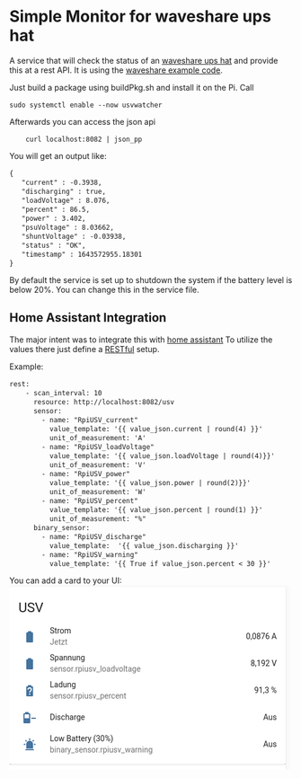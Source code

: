 Simple Monitor for waveshare ups hat
====================================

A service that will check the status of an [waveshare ups hat](https://www.waveshare.com/wiki/UPS_HAT) and provide this at a rest API.
It is using the [waveshare example code](https://www.waveshare.com/w/upload/d/d9/UPS_HAT.7z).

Just build a package using buildPkg.sh and install it on the Pi.
Call
```
sudo systemctl enable --now usvwatcher
```
Afterwards you can access the json api
```
    curl localhost:8082 | json_pp
```
You will get an output like:
```
{
   "current" : -0.3938,
   "discharging" : true,
   "loadVoltage" : 8.076,
   "percent" : 86.5,
   "power" : 3.402,
   "psuVoltage" : 8.03662,
   "shuntVoltage" : -0.03938,
   "status" : "OK",
   "timestamp" : 1643572955.18301
}

```
By default the service is set up to shutdown the system if the battery level is below 20%. You can change this in the service file.

Home Assistant Integration
--------------------------
The major intent was to integrate this with [home assistant](https://www.home-assistant.io/)
To utilize the values there just define a [RESTful](https://www.home-assistant.io/integrations/rest/) setup.

Example:
```
rest:
    - scan_interval: 10
      resource: http://localhost:8082/usv
      sensor:
        - name: "RpiUSV_current"
          value_template: '{{ value_json.current | round(4) }}' 
          unit_of_measurement: 'A'
        - name: "RpiUSV_loadVoltage"
          value_template: '{{ value_json.loadVoltage | round(4)}}'
          unit_of_measurement: 'V'
        - name: "RpiUSV_power"
          value_template: '{{ value_json.power | round(2)}}'    
          unit_of_measurement: 'W'
        - name: "RpiUSV_percent"
          value_template: '{{ value_json.percent | round(1) }}'
          unit_of_measurement: "%"
      binary_sensor:    
        - name: "RpiUSV_discharge"
          value_template:  '{{ value_json.discharging }}'
        - name: "RpiUSV_warning"
          value_template: '{{ True if value_json.percent < 30 }}'
```
You can add a card to your UI:
![example](doc/example-ha.png)
